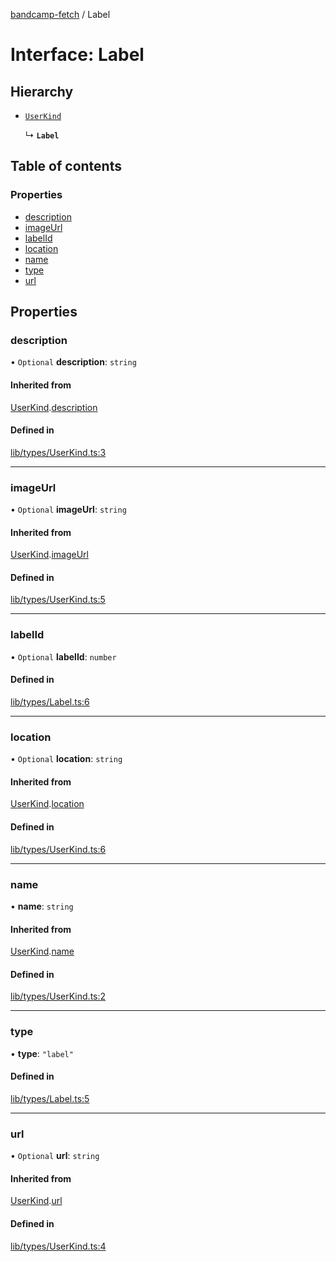 [bandcamp-fetch](../README.md) / Label

# Interface: Label

## Hierarchy

- [`UserKind`](UserKind.md)

  ↳ **`Label`**

## Table of contents

### Properties

- [description](Label.md#description)
- [imageUrl](Label.md#imageurl)
- [labelId](Label.md#labelid)
- [location](Label.md#location)
- [name](Label.md#name)
- [type](Label.md#type)
- [url](Label.md#url)

## Properties

### description

• `Optional` **description**: `string`

#### Inherited from

[UserKind](UserKind.md).[description](UserKind.md#description)

#### Defined in

[lib/types/UserKind.ts:3](https://github.com/patrickkfkan/bandcamp-fetch/blob/7815c68/src/lib/types/UserKind.ts#L3)

___

### imageUrl

• `Optional` **imageUrl**: `string`

#### Inherited from

[UserKind](UserKind.md).[imageUrl](UserKind.md#imageurl)

#### Defined in

[lib/types/UserKind.ts:5](https://github.com/patrickkfkan/bandcamp-fetch/blob/7815c68/src/lib/types/UserKind.ts#L5)

___

### labelId

• `Optional` **labelId**: `number`

#### Defined in

[lib/types/Label.ts:6](https://github.com/patrickkfkan/bandcamp-fetch/blob/7815c68/src/lib/types/Label.ts#L6)

___

### location

• `Optional` **location**: `string`

#### Inherited from

[UserKind](UserKind.md).[location](UserKind.md#location)

#### Defined in

[lib/types/UserKind.ts:6](https://github.com/patrickkfkan/bandcamp-fetch/blob/7815c68/src/lib/types/UserKind.ts#L6)

___

### name

• **name**: `string`

#### Inherited from

[UserKind](UserKind.md).[name](UserKind.md#name)

#### Defined in

[lib/types/UserKind.ts:2](https://github.com/patrickkfkan/bandcamp-fetch/blob/7815c68/src/lib/types/UserKind.ts#L2)

___

### type

• **type**: ``"label"``

#### Defined in

[lib/types/Label.ts:5](https://github.com/patrickkfkan/bandcamp-fetch/blob/7815c68/src/lib/types/Label.ts#L5)

___

### url

• `Optional` **url**: `string`

#### Inherited from

[UserKind](UserKind.md).[url](UserKind.md#url)

#### Defined in

[lib/types/UserKind.ts:4](https://github.com/patrickkfkan/bandcamp-fetch/blob/7815c68/src/lib/types/UserKind.ts#L4)
